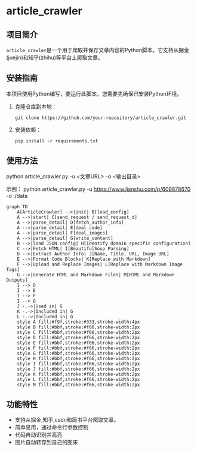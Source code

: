 # article_crawler

## 项目简介
`article_crawler`是一个用于爬取并保存文章内容的Python脚本。它支持从掘金(juejin)和知乎(zhihu)等平台上爬取文章。

## 安装指南
本项目使用Python编写，要运行此脚本，您需要先确保已安装Python环境。

1. 克隆仓库到本地：
   ```
   git clone https://github.com/your-repository/article_crawler.git
   ```
2. 安装依赖：
   ```
   pip install -r requirements.txt
   ```

## 使用方法

python article_crawler.py -u <文章URL> -o <输出目录>

示例：
python article_crawler.py -u https://www.jianshu.com/p/609878670 -o ./data

```mermaid
graph TD
    A[ArticleCrawler] -->|init| B[load_config]
    A -->|start| C[send_request / send_request_d]
    A -->|parse_detail| D[fetch_author_info]
    A -->|parse_detail| E[deal_code]
    A -->|parse_detail| F[deal_images]
    A -->|parse_detail| G[write_content]
    B -->|load JSON config| H[Identify domain specific configuration]
    C -->|Fetch HTML| I[BeautifulSoup Parsing]
    D -->|Extract Author Info| J[Name, Title, URL, Image URL]
    E -->|Format Code Blocks| K[Replace with Markdown]
    F -->|Upload and Replace Images| L[Replace with Markdown Image Tags]
    G -->|Generate HTML and Markdown Files| M[HTML and Markdown Outputs]
    I --> D
    I --> E
    I --> F
    I --> G
    J -.->|Used in| G
    K -.->|Included in| G
    L -.->|Included in| G
    style A fill:#f9f,stroke:#333,stroke-width:4px
    style B fill:#bbf,stroke:#f66,stroke-width:2px
    style C fill:#bbf,stroke:#f66,stroke-width:2px
    style D fill:#bbf,stroke:#f66,stroke-width:2px
    style E fill:#bbf,stroke:#f66,stroke-width:2px
    style F fill:#bbf,stroke:#f66,stroke-width:2px
    style G fill:#bbf,stroke:#f66,stroke-width:2px
    style H fill:#bbf,stroke:#f66,stroke-width:2px
    style I fill:#bbf,stroke:#f66,stroke-width:2px
    style J fill:#bbf,stroke:#f66,stroke-width:2px
    style K fill:#bbf,stroke:#f66,stroke-width:2px
    style L fill:#bbf,stroke:#f66,stroke-width:2px
    style M fill:#bbf,stroke:#f66,stroke-width:2px
```
## 功能特性
- 支持从掘金,知乎,csdn和简书平台爬取文章。
- 简单易用，通过命令行参数控制
- 代码自动识别并高亮
- 图片自动转存到自己的图床

